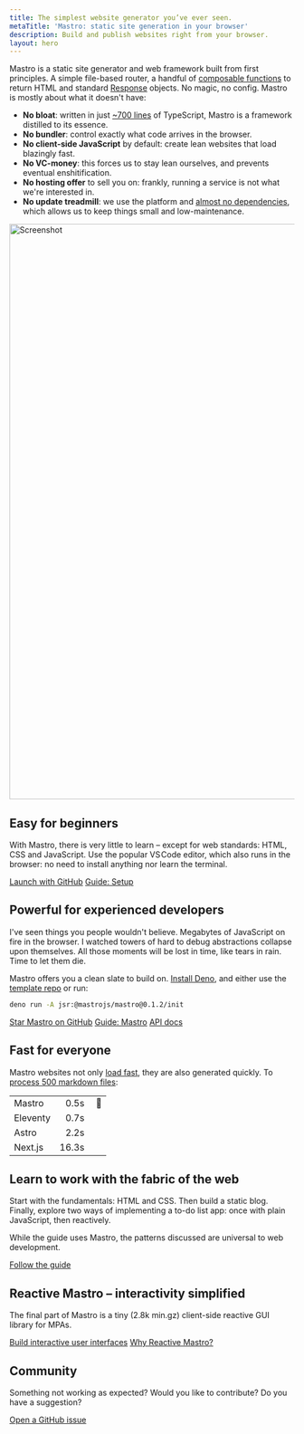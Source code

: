 ```yaml
---
title: The simplest website generator you’ve ever seen.
metaTitle: 'Mastro: static site generation in your browser'
description: Build and publish websites right from your browser.
layout: hero
---
```


Mastro is a static site generator and web framework built from first principles.
A simple file-based router, a handful of [composable functions](https://jsr.io/@mastrojs/mastro/doc) to return HTML and standard [Response](https://developer.mozilla.org/en-US/docs/Web/API/Response) objects. No magic, no config.
Mastro is mostly about what it doesn't have:

- **No bloat**: written in just [~700 lines](https://github.com/mastrojs/mastro/tree/main/src#readme) of TypeScript, Mastro is a framework distilled to its essence.
- **No bundler**: control exactly what code arrives in the browser.
- **No client-side JavaScript** by default: create lean websites that load blazingly fast.
- **No VC-money**: this forces us to stay lean ourselves, and prevents eventual enshitification.
- **No hosting offer** to sell you on: frankly, running a service is not what we're interested in.
- **No update treadmill**: we use the platform and [almost no dependencies](https://jsr.io/@mastrojs/mastro/dependencies), which allows us to keep things small and low-maintenance.

<p><img src="../../assets/vscode-example.webp" width="1800" height="1017" alt="Screenshot"></p>


## Easy for beginners

With Mastro, there is very little to learn – except for web standards: HTML, CSS and JavaScript. Use the popular VS Code editor, which also runs in the browser: no need to install anything nor learn the terminal.

<a class="button" href="https://github.dev/mastrojs/template-basic">Launch with GitHub</a>
<a class="button -secondary" href="/guide/setup/">Guide: Setup</a>


## Powerful for experienced developers

I've seen things you people wouldn't believe. Megabytes of JavaScript on fire in the browser. I watched towers of hard to debug abstractions collapse upon themselves. All those moments will be lost in time, like tears in rain. Time to let them die.

Mastro offers you a clean slate to build on. [Install Deno](https://docs.deno.com/runtime/getting_started/installation/), and either use the [template repo](https://github.com/mastrojs/template-basic-deno) or run:

```sh title=Terminal
deno run -A jsr:@mastrojs/mastro@0.1.2/init
```

<a class="button" href="https://github.com/mastrojs/mastro/">Star Mastro on GitHub</a>
<a class="button -secondary" href="/guide/server-side-components/">Guide: Mastro</a>
<a class="button -minimal" href="https://jsr.io/@mastrojs/mastro/doc">API docs</a>

## Fast for everyone

Mastro websites not only [load fast](https://pagespeed.web.dev/analysis/https-mastrojs-github-io/3n7m0iioqk?form_factor=mobile), they are also generated quickly.
To [process 500 markdown files](https://github.com/mb21/bench-framework-markdown/commit/87e5713b01d298394f866ec3cb86da46db910ada):

  |          |       |   |
  |:---------|------:|:--|
  | Mastro   |  0.5s | &nbsp;🏁 |
  | Eleventy |  0.7s |   |
  | Astro    |  2.2s |   |
  | Next.js  | 16.3s |   |

## Learn to work with the fabric of the web

Start with the fundamentals: HTML and CSS. Then build a static blog. Finally, explore two ways of implementing a to-do list app: once with plain JavaScript, then reactively.

While the guide uses Mastro, the patterns discussed are universal to web development.

<a class="button" href="/guide/">Follow the guide</a>


## Reactive Mastro – interactivity simplified

The final part of Mastro is a tiny (2.8k min.gz) client-side reactive GUI library for MPAs.

<a class="button" href="/reactive/">Build interactive user interfaces</a>
<a class="button -secondary" href="/reactive/why-reactive-mastro/">Why Reactive Mastro?</a>


## Community

Something not working as expected? Would you like to contribute? Do you have a suggestion?

<a class="button -secondary" href="https://github.com/mastrojs/mastro/issues/">Open a GitHub issue</a>
